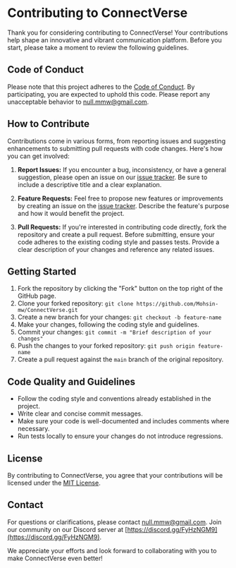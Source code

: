# Contributing to ConnectVerse

Thank you for considering contributing to ConnectVerse! Your contributions help shape an innovative and vibrant communication platform. Before you start, please take a moment to review the following guidelines.

## Code of Conduct

Please note that this project adheres to the [Code of Conduct](CODE_OF_CONDUCT.md). By participating, you are expected to uphold this code. Please report any unacceptable behavior to [null.mmw@gmail.com](mailto:null.mmw@gmail.com).

## How to Contribute

Contributions come in various forms, from reporting issues and suggesting enhancements to submitting pull requests with code changes. Here's how you can get involved:

1. **Report Issues:** If you encounter a bug, inconsistency, or have a general suggestion, please open an issue on our [issue tracker](https://github.com/Mohsin-mw/ConnectVerse/issues). Be sure to include a descriptive title and a clear explanation.

2. **Feature Requests:** Feel free to propose new features or improvements by creating an issue on the [issue tracker](https://github.com/Mohsin-mw/ConnectVerse/issues). Describe the feature's purpose and how it would benefit the project.

3. **Pull Requests:** If you're interested in contributing code directly, fork the repository and create a pull request. Before submitting, ensure your code adheres to the existing coding style and passes tests. Provide a clear description of your changes and reference any related issues.

## Getting Started

1. Fork the repository by clicking the "Fork" button on the top right of the GitHub page.
2. Clone your forked repository: `git clone https://github.com/Mohsin-mw/ConnectVerse.git`
3. Create a new branch for your changes: `git checkout -b feature-name`
4. Make your changes, following the coding style and guidelines.
5. Commit your changes: `git commit -m "Brief description of your changes"`
6. Push the changes to your forked repository: `git push origin feature-name`
7. Create a pull request against the `main` branch of the original repository.

## Code Quality and Guidelines

- Follow the coding style and conventions already established in the project.
- Write clear and concise commit messages.
- Make sure your code is well-documented and includes comments where necessary.
- Run tests locally to ensure your changes do not introduce regressions.

## License

By contributing to ConnectVerse, you agree that your contributions will be licensed under the [MIT License](https://github.com/Mohsin-mw/ConnectVerse/blob/main/LICENSE.txt).

## Contact

For questions or clarifications, please contact [null.mmw@gmail.com](mailto:null.mmw@gmail.com). Join our community on our Discord server at [https://discord.gg/FyHzNGM9](https://discord.gg/FyHzNGM9).

We appreciate your efforts and look forward to collaborating with you to make ConnectVerse even better!
